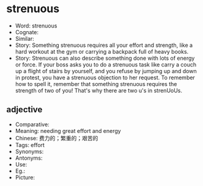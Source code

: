 # strenuous

- Word: strenuous
- Cognate: 
- Similar: 
- Story: Something strenuous requires all your effort and strength, like a hard workout at the gym or carrying a backpack full of heavy books.
- Story: Strenuous can also describe something done with lots of energy or force. If your boss asks you to do a strenuous task like carry a couch up a flight of stairs by yourself, and you refuse by jumping up and down in protest, you have a strenuous objection to her request. To remember how to spell it, remember that something strenuous requires the strength of two of you! That's why there are two u's in strenUoUs.

## adjective

- Comparative: 
- Meaning: needing great effort and energy
- Chinese: 费力的；繁重的；艰苦的
- Tags: effort
- Synonyms: 
- Antonyms: 
- Use: 
- Eg.: 
- Picture: 

